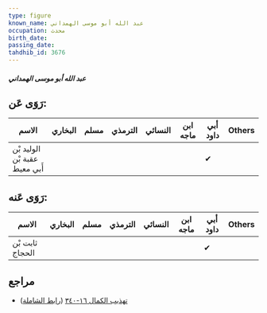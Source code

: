 ```yaml
---
type: figure
known_name: عبد الله أبو موسى الهمداني
occupation: محدث
birth_date:
passing_date:
tahdhib_id: 3676
---
```

##### عبد الله أبو موسى الهمداني

## رَوَى عَن:
| الاسم                         | البخاري | مسلم | الترمذي | النسائي | ابن ماجه | أبي داود | Others |
| ----------------------------- | ------- | ---- | ------- | ------- | -------- | -------- | ------ |
| الوليد بْن عقبة بْن أَبي معيط |         |      |         |         |          | ✔        |        |
## رَوَى عَنه:
| الاسم           | البخاري | مسلم | الترمذي | النسائي | ابن ماجه | أبي داود | Others |
| --------------- | ------- | ---- | ------- | ------- | -------- | -------- | ------ |
| ثابت بْن الحجاج |         |      |         |         |          | ✔        |        |
## مراجع
- [تهذيب الكمال ١٦-٣٤٠](obsidian://open?vault=Tahdhib-al-Kamal&file=Figures/٣٦٧٦-عبد%20الله%20أبو%20موسى%20الهمداني) ([رابط الشاملة](https://shamela.ws/book/3722/8333))